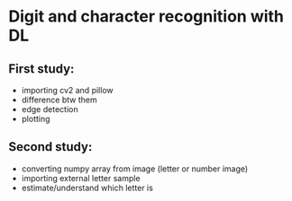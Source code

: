 # Digit and character recognition with DL

First study:
----------- 
* importing cv2 and pillow
* difference btw them
* edge detection
* plotting


Second study:
----------- 
* converting numpy array from image (letter or number image)
* importing external letter sample
* estimate/understand which letter is 
